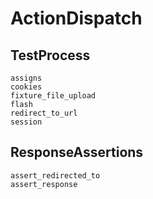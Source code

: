 # ActionDispatch

## TestProcess

```
assigns
cookies
fixture_file_upload
flash
redirect_to_url
session
```

## ResponseAssertions

```
assert_redirected_to
assert_response
```

